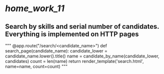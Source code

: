 _home_work_11_
================

__Search by skills and serial number of candidates.
Everything is implemented on HTTP pages__
--------------------------------------------------

"""
@app.route("/search/<candidate_name>")
def search_page(candidate_name):
    candidate_lower = candidate_name.lower().title()
    name = candidate_by_name(candidate_lower, candidates)
    count = len(name)
    return render_template('search.html', name=name, count=count)
"""
